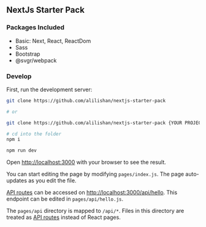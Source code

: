 
## NextJs Starter Pack

### Packages Included
* Basic: Next, React, ReactDom
* Sass
* Bootstrap
* @svgr/webpack

### Develop
First, run the development server:

```bash
git clone https://github.com/alilishan/nextjs-starter-pack

# or

git clone https://github.com/alilishan/nextjs-starter-pack {YOUR PROJECT NAME}

# cd into the folder
npm i

npm run dev
```

Open [http://localhost:3000](http://localhost:3000) with your browser to see the result.

You can start editing the page by modifying `pages/index.js`. The page auto-updates as you edit the file.

[API routes](https://nextjs.org/docs/api-routes/introduction) can be accessed on [http://localhost:3000/api/hello](http://localhost:3000/api/hello). This endpoint can be edited in `pages/api/hello.js`.

The `pages/api` directory is mapped to `/api/*`. Files in this directory are treated as [API routes](https://nextjs.org/docs/api-routes/introduction) instead of React pages.
